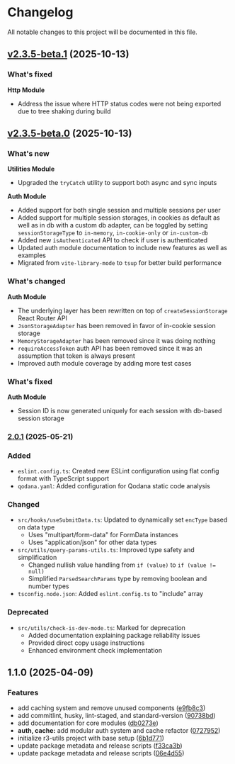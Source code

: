 # Changelog

All notable changes to this project will be documented in this file.

## [v2.3.5-beta.1](https://github.com/Bonny-kato/r3-utils/compare/v3.0.0...v2.0.1) (2025-10-13)

### What's fixed

**Http Module**

- Address the issue where HTTP status codes were not being exported due to tree shaking during build

## [v2.3.5-beta.0](https://github.com/Bonny-kato/r3-utils/compare/v3.0.0...v2.0.1) (2025-10-13)

### What's new

**Utilities Module**

- Upgraded the `tryCatch` utility to support both async and sync inputs

**Auth Module**

- Added support for both single session and multiple sessions per user
- Added support for multiple session storages, in cookies as default as well as in db with a custom db adapter, can be
  toggled by setting `sessionStorageType` to `in-memory`, `in-cookie-only` or `in-custom-db`
- Added new `isAuthenticated` API to check if user is authenticated
- Updated auth module documentation to include new features as well as examples
- Migrated from `vite-library-mode` to `tsup` for better build performance

### What's changed

**Auth Module**

- The underlying layer has been rewritten on top of `createSessionStorage` React Router API
- `JsonStorageAdapter` has been removed in favor of in-cookie session storage
- `MemoryStorageAdapter` has been removed since it was doing nothing
- `requireAccessToken` auth API has been removed since it was an assumption that token is always present
- Improved auth module coverage by adding more test cases

### What's fixed

**Auth Module**

- Session ID is now generated uniquely for each session with db-based session storage

### [2.0.1](https://github.com/Bonny-kato/r3-utils/compare/v3.0.0...v2.0.1) (2025-05-21)

### Added

- `eslint.config.ts`: Created new ESLint configuration using flat config format with TypeScript support
- `qodana.yaml`: Added configuration for Qodana static code analysis

### Changed

- `src/hooks/useSubmitData.ts`: Updated to dynamically set `encType` based on data type
    - Uses "multipart/form-data" for FormData instances
    - Uses "application/json" for other data types
- `src/utils/query-params-utils.ts`: Improved type safety and simplification
    - Changed nullish value handling from `if (value)` to `if (value != null)`
    - Simplified `ParsedSearchParams` type by removing boolean and number types
- `tsconfig.node.json`: Added `eslint.config.ts` to "include" array

### Deprecated

- `src/utils/check-is-dev-mode.ts`: Marked for deprecation
    - Added documentation explaining package reliability issues
    - Provided direct copy usage instructions
    - Enhanced environment check implementation

## 1.1.0 (2025-04-09)

### Features

* add caching system and remove unused
  components ([e9fb8c3](https://github.com/Bonny-kato/r3-utils/commit/e9fb8c3d5b827d59f1800758833835de657ff97b))
* add commitlint, husky, lint-staged, and
  standard-version ([90738bd](https://github.com/Bonny-kato/r3-utils/commit/90738bde191ef4d996959a72faa5c8238cc81423))
* add documentation for core
  modules ([db0273e](https://github.com/Bonny-kato/r3-utils/commit/db0273e0a43d1099d1b50b02df324190c5e5d620))
* **auth, cache:** add modular auth system and cache
  refactor ([0727952](https://github.com/Bonny-kato/r3-utils/commit/07279523083feb131e27985403366096a9b787e9))
* initialize r3-utils project with base
  setup ([6b1d771](https://github.com/Bonny-kato/r3-utils/commit/6b1d771ed24751063838f99b330bee0710ec8f8e))
* update package metadata and release
  scripts ([f33ca3b](https://github.com/Bonny-kato/r3-utils/commit/f33ca3b2f373ccf045d1f9da29677aede30ce132))
* update package metadata and release
  scripts ([06e4d55](https://github.com/Bonny-kato/r3-utils/commit/06e4d55938790505fa5dceb41cc273f0be8aaeea))

